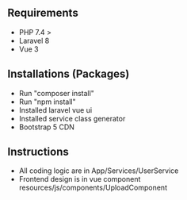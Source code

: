 ## Requirements
- PHP 7.4 >
- Laravel 8
- Vue 3

## Installations (Packages)
- Run "composer install"
- Run "npm install"
- Installed laravel vue ui
- Installed service class generator
- Bootstrap 5 CDN

## Instructions
- All coding logic are in App/Services/UserService
- Frontend design is in vue component resources/js/components/UploadComponent
